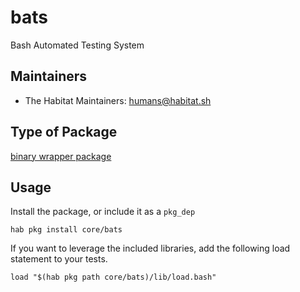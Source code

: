 # bats

Bash Automated Testing System

## Maintainers

* The Habitat Maintainers: <humans@habitat.sh>

## Type of Package

[binary wrapper package](https://www.habitat.sh/docs/best-practices/#binary-wrapper-packages)

## Usage

Install the package, or include it as a `pkg_dep`

```
hab pkg install core/bats
```

If you want to leverage the included libraries, add the following load statement to your tests.

```
load "$(hab pkg path core/bats)/lib/load.bash"
```
